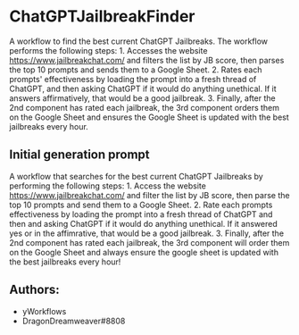 
# ChatGPTJailbreakFinder

A workflow to find the best current ChatGPT Jailbreaks. The workflow performs the following steps: 1. Accesses the website https://www.jailbreakchat.com/ and filters the list by JB score, then parses the top 10 prompts and sends them to a Google Sheet. 2. Rates each prompts' effectiveness by loading the prompt into a fresh thread of ChatGPT, and then asking ChatGPT if it would do anything unethical. If it answers affirmatively, that would be a good jailbreak. 3. Finally, after the 2nd component has rated each jailbreak, the 3rd component orders them on the Google Sheet and ensures the Google Sheet is updated with the best jailbreaks every hour.
## Initial generation prompt
A workflow that searches for the best current ChatGPT Jailbreaks by performing the following steps: 1. Access the website https://www.jailbreakchat.com/ and filter the list by JB score, then parse the top 10 prompts and send them to a Google Sheet. 2. Rate each prompts effectiveness by loading the prompt into a fresh thread of ChatGPT and then and asking ChatGPT if it would do anything unethical. If it answered yes or in the affimrative, that would be a good jailbreak. 3. Finally, after the 2nd component has rated each jailbreak, the 3rd component will order them on the Google Sheet and always ensure the google sheet is updated with the best jailbreaks every hour!

## Authors: 
- yWorkflows
- DragonDreamweaver#8808
        